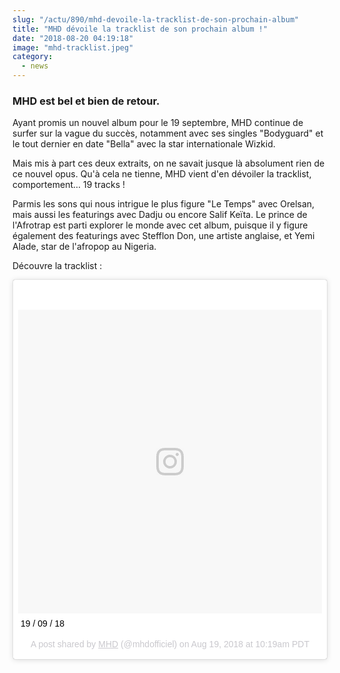 ```yaml
--- 
slug: "/actu/890/mhd-devoile-la-tracklist-de-son-prochain-album"
title: "MHD dévoile la tracklist de son prochain album !"
date: "2018-08-20 04:19:18"
image: "mhd-tracklist.jpeg"
category:
  - news
---
```

<h3><strong>MHD est bel et bien de retour.</strong></h3>

<p>Ayant promis un nouvel album pour le 19 septembre, MHD continue de surfer sur la vague du succès, notamment avec ses singles "Bodyguard" et le tout dernier en date "Bella" avec la star internationale Wizkid.</p>

<p>Mais mis à part ces deux extraits, on ne savait jusque là absolument rien de ce nouvel opus. Qu'à cela ne tienne, MHD vient d'en dévoiler la tracklist, comportement... 19 tracks !</p>

<p>Parmis les sons qui nous intrigue le plus figure "Le Temps" avec Orelsan, mais aussi les featurings avec Dadju ou encore Salif Keïta. Le prince de l'Afrotrap est parti explorer le monde avec cet album, puisque il y figure également des featurings avec Stefflon Don, une artiste anglaise, et Yemi Alade, star de l'afropop au Nigeria.</p>

<p>Découvre la tracklist :</p>

<blockquote class="instagram-media" data-instgrm-captioned data-instgrm-permalink="https://www.instagram.com/p/BmqyoEOl3t9/?utm_source=ig_embed" data-instgrm-version="9" style=" background:#FFF; border:0; border-radius:3px; box-shadow:0 0 1px 0 rgba(0,0,0,0.5),0 1px 10px 0 rgba(0,0,0,0.15); margin: 1px; max-width:540px; min-width:326px; padding:0; width:99.375%; width:-webkit-calc(100% - 2px); width:calc(100% - 2px);"><div style="padding:8px;"> <div style=" background:#F8F8F8; line-height:0; margin-top:40px; padding:50.0% 0; text-align:center; width:100%;"> <div style=" background:url(data:image/png;base64,iVBORw0KGgoAAAANSUhEUgAAACwAAAAsCAMAAAApWqozAAAABGdBTUEAALGPC/xhBQAAAAFzUkdCAK7OHOkAAAAMUExURczMzPf399fX1+bm5mzY9AMAAADiSURBVDjLvZXbEsMgCES5/P8/t9FuRVCRmU73JWlzosgSIIZURCjo/ad+EQJJB4Hv8BFt+IDpQoCx1wjOSBFhh2XssxEIYn3ulI/6MNReE07UIWJEv8UEOWDS88LY97kqyTliJKKtuYBbruAyVh5wOHiXmpi5we58Ek028czwyuQdLKPG1Bkb4NnM+VeAnfHqn1k4+GPT6uGQcvu2h2OVuIf/gWUFyy8OWEpdyZSa3aVCqpVoVvzZZ2VTnn2wU8qzVjDDetO90GSy9mVLqtgYSy231MxrY6I2gGqjrTY0L8fxCxfCBbhWrsYYAAAAAElFTkSuQmCC); display:block; height:44px; margin:0 auto -44px; position:relative; top:-22px; width:44px;"></div></div> <p style=" margin:8px 0 0 0; padding:0 4px;"> <a href="https://www.instagram.com/p/BmqyoEOl3t9/?utm_source=ig_embed" style=" color:#000; font-family:Arial,sans-serif; font-size:14px; font-style:normal; font-weight:normal; line-height:17px; text-decoration:none; word-wrap:break-word;" target="_blank">19 / 09 / 18</a></p> <p style=" color:#c9c8cd; font-family:Arial,sans-serif; font-size:14px; line-height:17px; margin-bottom:0; margin-top:8px; overflow:hidden; padding:8px 0 7px; text-align:center; text-overflow:ellipsis; white-space:nowrap;">A post shared by <a href="https://www.instagram.com/mhdofficiel/?utm_source=ig_embed" style=" color:#c9c8cd; font-family:Arial,sans-serif; font-size:14px; font-style:normal; font-weight:normal; line-height:17px;" target="_blank"> MHD</a> (@mhdofficiel) on <time style=" font-family:Arial,sans-serif; font-size:14px; line-height:17px;" datetime="2018-08-19T17:19:42+00:00">Aug 19, 2018 at 10:19am PDT</time></p></div></blockquote> <script async defer src="//www.instagram.com/embed.js"></script>